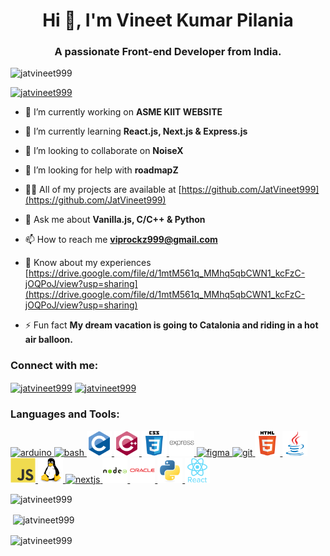 <h1 align="center">Hi 👋, I'm Vineet Kumar Pilania</h1>
<h3 align="center">A passionate Front-end Developer from India.</h3>

<p align="left"> <img src="https://komarev.com/ghpvc/?username=jatvineet999&label=Profile%20views&color=0e75b6&style=flat" alt="jatvineet999" /> </p>

<p align="left"> <a href="https://github.com/ryo-ma/github-profile-trophy"><img src="https://github-profile-trophy.vercel.app/?username=jatvineet999" alt="jatvineet999" /></a> </p>

- 🔭 I’m currently working on **ASME KIIT WEBSITE**

- 🌱 I’m currently learning **React.js, Next.js & Express.js**

- 👯 I’m looking to collaborate on **NoiseX**

- 🤝 I’m looking for help with **roadmapZ**

- 👨‍💻 All of my projects are available at [https://github.com/JatVineet999](https://github.com/JatVineet999)

- 💬 Ask me about **Vanilla.js, C/C++ & Python**

- 📫 How to reach me **viprockz999@gmail.com**

- 📄 Know about my experiences [https://drive.google.com/file/d/1mtM561q_MMhq5qbCWN1_kcFzC-jOQPoJ/view?usp=sharing](https://drive.google.com/file/d/1mtM561q_MMhq5qbCWN1_kcFzC-jOQPoJ/view?usp=sharing)

- ⚡ Fun fact **My dream vacation is going to Catalonia and riding in a hot air balloon.**

<h3 align="left">Connect with me:</h3>
<p align="left">
<a href="https://linkedin.com/in/jatvineet999" target="blank"><img align="center" src="https://raw.githubusercontent.com/rahuldkjain/github-profile-readme-generator/master/src/images/icons/Social/linked-in-alt.svg" alt="jatvineet999" height="30" width="40" /></a>
<a href="https://www.codechef.com/users/jatvineet999" target="blank"><img align="center" src="https://cdn.jsdelivr.net/npm/simple-icons@3.1.0/icons/codechef.svg" alt="jatvineet999" height="30" width="40" /></a>
</p>

<h3 align="left">Languages and Tools:</h3>
<p align="left"> <a href="https://www.arduino.cc/" target="_blank" rel="noreferrer"> <img src="https://cdn.worldvectorlogo.com/logos/arduino-1.svg" alt="arduino" width="40" height="40"/> </a> <a href="https://www.gnu.org/software/bash/" target="_blank" rel="noreferrer"> <img src="https://www.vectorlogo.zone/logos/gnu_bash/gnu_bash-icon.svg" alt="bash" width="40" height="40"/> </a> <a href="https://www.cprogramming.com/" target="_blank" rel="noreferrer"> <img src="https://raw.githubusercontent.com/devicons/devicon/master/icons/c/c-original.svg" alt="c" width="40" height="40"/> </a> <a href="https://www.w3schools.com/cpp/" target="_blank" rel="noreferrer"> <img src="https://raw.githubusercontent.com/devicons/devicon/master/icons/cplusplus/cplusplus-original.svg" alt="cplusplus" width="40" height="40"/> </a> <a href="https://www.w3schools.com/css/" target="_blank" rel="noreferrer"> <img src="https://raw.githubusercontent.com/devicons/devicon/master/icons/css3/css3-original-wordmark.svg" alt="css3" width="40" height="40"/> </a> <a href="https://expressjs.com" target="_blank" rel="noreferrer"> <img src="https://raw.githubusercontent.com/devicons/devicon/master/icons/express/express-original-wordmark.svg" alt="express" width="40" height="40"/> </a> <a href="https://www.figma.com/" target="_blank" rel="noreferrer"> <img src="https://www.vectorlogo.zone/logos/figma/figma-icon.svg" alt="figma" width="40" height="40"/> </a> <a href="https://git-scm.com/" target="_blank" rel="noreferrer"> <img src="https://www.vectorlogo.zone/logos/git-scm/git-scm-icon.svg" alt="git" width="40" height="40"/> </a> <a href="https://www.w3.org/html/" target="_blank" rel="noreferrer"> <img src="https://raw.githubusercontent.com/devicons/devicon/master/icons/html5/html5-original-wordmark.svg" alt="html5" width="40" height="40"/> </a> <a href="https://www.java.com" target="_blank" rel="noreferrer"> <img src="https://raw.githubusercontent.com/devicons/devicon/master/icons/java/java-original.svg" alt="java" width="40" height="40"/> </a> <a href="https://developer.mozilla.org/en-US/docs/Web/JavaScript" target="_blank" rel="noreferrer"> <img src="https://raw.githubusercontent.com/devicons/devicon/master/icons/javascript/javascript-original.svg" alt="javascript" width="40" height="40"/> </a> <a href="https://www.linux.org/" target="_blank" rel="noreferrer"> <img src="https://raw.githubusercontent.com/devicons/devicon/master/icons/linux/linux-original.svg" alt="linux" width="40" height="40"/> </a> <a href="https://nextjs.org/" target="_blank" rel="noreferrer"> <img src="https://cdn.worldvectorlogo.com/logos/nextjs-2.svg" alt="nextjs" width="40" height="40"/> </a> <a href="https://nodejs.org" target="_blank" rel="noreferrer"> <img src="https://raw.githubusercontent.com/devicons/devicon/master/icons/nodejs/nodejs-original-wordmark.svg" alt="nodejs" width="40" height="40"/> </a> <a href="https://www.oracle.com/" target="_blank" rel="noreferrer"> <img src="https://raw.githubusercontent.com/devicons/devicon/master/icons/oracle/oracle-original.svg" alt="oracle" width="40" height="40"/> </a> <a href="https://www.python.org" target="_blank" rel="noreferrer"> <img src="https://raw.githubusercontent.com/devicons/devicon/master/icons/python/python-original.svg" alt="python" width="40" height="40"/> </a> <a href="https://reactjs.org/" target="_blank" rel="noreferrer"> <img src="https://raw.githubusercontent.com/devicons/devicon/master/icons/react/react-original-wordmark.svg" alt="react" width="40" height="40"/> </a> </p>

<p><img align="center" src="https://github-readme-stats.vercel.app/api/top-langs?username=jatvineet999&show_icons=true&theme=dracula&locale=en&layout=compact" alt="jatvineet999" /></p>

<p>&nbsp;<img align="center" src="https://github-readme-stats.vercel.app/api?username=jatvineet999&show_icons=true&theme=dracula&locale=en" alt="jatvineet999" /></p>

<p><img align="center" src="https://github-readme-streak-stats.herokuapp.com/?user=jatvineet999&theme=dark" alt="jatvineet999" /></p>
